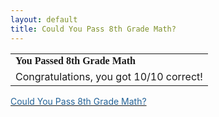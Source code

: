```yaml
---
layout: default
title: Could You Pass 8th Grade Math?
---
```


  <TABLE>

<TR>
<TD><FONT face="Georgia, Times New Roman, Times, serif"><STRONG>You Passed 8th Grade Math</STRONG> </FONT></TD></TR>
<TR>
<TD><FONT size="+0">Congratulations, you got 10/10 correct! </FONT></TD></TR></TABLE>
<DIV><A href="http://www.blogthings.com/couldyoupasseighthgrademathquiz/"><FONT color="#246398">Could You Pass 8th Grade Math?</FONT></A></DIV>